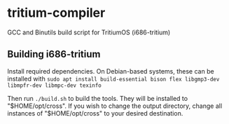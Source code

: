 # tritium-compiler
GCC and Binutils build script for TritiumOS (i686-tritium)

## Building i686-tritium
Install required dependencies. On Debian-based systems, these can be installed with
```sudo apt install build-essential bison flex libgmp3-dev libmpfr-dev libmpc-dev texinfo```

Then run
```./build.sh```
to build the tools. They will be installed to "$HOME/opt/cross".  
If you wish to change the output directory, change all instances of "$HOME/opt/cross" to your desired destination.
